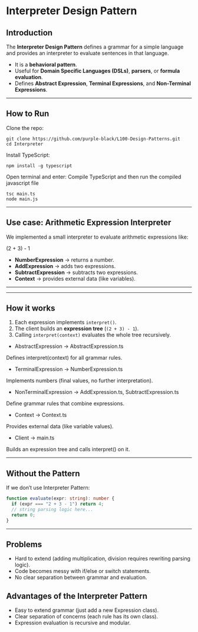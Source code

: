 # Interpreter Design Pattern

## Introduction
The **Interpreter Design Pattern** defines a grammar for a simple language and provides an interpreter to evaluate sentences in that language.

- It is a **behavioral pattern**.
- Useful for **Domain Specific Languages (DSLs)**, **parsers**, or **formula evaluation**.
- Defines **Abstract Expression**, **Terminal Expressions**, and **Non-Terminal Expressions**.

---
##  How to Run

Clone the repo:

```
git clone https://github.com/purple-black/L100-Design-Patterns.git
cd Interpreter
```

Install TypeScript:

```
npm install -g typescript
```

Open terminal and enter:
Compile TypeScript and then run the compiled javascript file

```
tsc main.ts
node main.js
```
---

## Use case: Arithmetic Expression Interpreter
We implemented a small interpreter to evaluate arithmetic expressions like:

(2 + 3) - 1


- **NumberExpression** → returns a number.  
- **AddExpression** → adds two expressions.  
- **SubtractExpression** → subtracts two expressions.  
- **Context** → provides external data (like variables).  

---


---

## How it works
1. Each expression implements `interpret()`.  
2. The client builds an **expression tree** (`(2 + 3) - 1`).  
3. Calling `interpret(context)` evaluates the whole tree recursively.

- AbstractExpression → AbstractExpression.ts

Defines interpret(context) for all grammar rules.

- TerminalExpression → NumberExpression.ts

Implements numbers (final values, no further interpretation).

- NonTerminalExpression → AddExpression.ts, SubtractExpression.ts

Define grammar rules that combine expressions.

- Context → Context.ts

Provides external data (like variable values).

- Client → main.ts

Builds an expression tree and calls interpret() on it.

---

## Without the Pattern
If we don’t use Interpreter Pattern:
```ts
function evaluate(expr: string): number {
  if (expr === "2 + 3 - 1") return 4;
  // string parsing logic here...
  return 0;
}
```

---

## Problems

- Hard to extend (adding multiplication, division requires rewriting parsing logic).
- Code becomes messy with if/else or switch statements.
- No clear separation between grammar and evaluation.

## Advantages of the Interpreter Pattern

- Easy to extend grammar (just add a new Expression class).
- Clear separation of concerns (each rule has its own class).
- Expression evaluation is recursive and modular.



